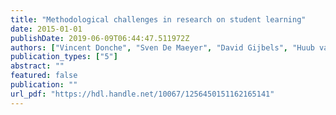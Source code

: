```yaml
---
title: "Methodological challenges in research on student learning"
date: 2015-01-01
publishDate: 2019-06-09T06:44:47.511972Z
authors: ["Vincent Donche", "Sven De Maeyer", "David Gijbels", "Huub van den Bergh"]
publication_types: ["5"]
abstract: ""
featured: false
publication: ""
url_pdf: "https://hdl.handle.net/10067/1256450151162165141"
---
```


